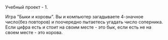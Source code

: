 Учебный проект - 1.

Игра "Быки и коровы". Вы и компьютер загадываете 4-значное число(без повторов) и поочередно пытаетесь угадать число соперника. Если цифра есть и стоит на своим месте - это бык, если есть не на своем месте - это корова.
